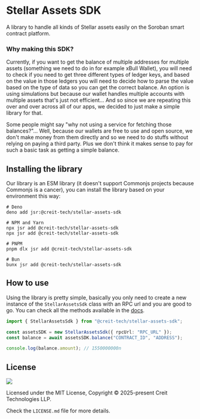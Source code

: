 # Stellar Assets SDK

A library to handle all kinds of Stellar assets easily on the Soroban smart contract platform.

### Why making this SDK?

Currently, if you want to get the balance of multiple addresses for multiple assets (something we need to do in for
example xBull Wallet), you will need to check if you need to get three different types of ledger keys, and based on the
value in those ledgers you will need to decide how to parse the value based on the type of data so you can get the
correct balance. An option is using simulations but because our wallet handles multiple accounts with multiple assets
that's just not efficient... And so since we are repeating this over and over across all of our apps, we decided to just
make a simple library for that.

Some people might say "why not using a service for fetching those balances?"... Well, because our wallets are free to
use and open source, we don't make money from them directly and so we need to do stuffs without relying on paying a
third party. Plus we don't think it makes sense to pay for such a basic task as getting a simple balance.

## Installing the library

Our library is an ESM library (it doesn't support Commonjs projects because Commonjs is a cancer), you can install the
library based on your environment this way:

```text
# Deno
deno add jsr:@creit-tech/stellar-assets-sdk

# NPM and Yarn
npx jsr add @creit-tech/stellar-assets-sdk
npx jsr add @creit-tech/stellar-assets-sdk

# PNPM
pnpm dlx jsr add @creit-tech/stellar-assets-sdk

# Bun
bunx jsr add @creit-tech/stellar-assets-sdk
```

## How to use

Using the library is pretty simple, basically you only need to create a new instance of the `StellarAssetsSdk` class
with an RPC url and you are good to go. You can check all the methods available in the
[docs](https://jsr.io/@creit-tech/stellar-assets-sdk/doc/~/StellarAssetsSdk).

```typescript
import { StellarAssetsSdk } from "@creit-tech/stellar-assets-sdk";

const assetsSDK = new StellarAssetsSdk({ rpcUrl: "RPC_URL" });
const balance = await assetsSDK.balance("CONTRACT_ID", "ADDRESS");

console.log(balance.amount); // 1550000000n
```

## License

![](https://img.shields.io/badge/License-MIT-lightgrey)

Licensed under the MIT License, Copyright © 2025-present Creit Technologies LLP.

Check the `LICENSE.md` file for more details.

